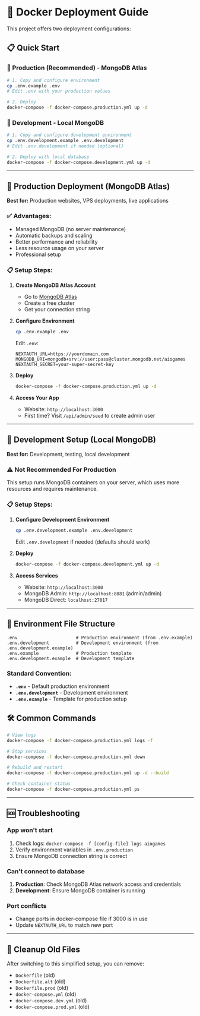 # 🐳 Docker Deployment Guide

This project offers two deployment configurations:

## 📋 Quick Start

### 🌟 Production (Recommended) - MongoDB Atlas
```bash
# 1. Copy and configure environment
cp .env.example .env
# Edit .env with your production values

# 2. Deploy
docker-compose -f docker-compose.production.yml up -d
```

### 🔧 Development - Local MongoDB
```bash
# 1. Copy and configure development environment
cp .env.development.example .env.development
# Edit .env.development if needed (optional)

# 2. Deploy with local database
docker-compose -f docker-compose.development.yml up -d
```

---

## 🌟 Production Deployment (MongoDB Atlas)

**Best for:** Production websites, VPS deployments, live applications

### ✅ Advantages:
- Managed MongoDB (no server maintenance)
- Automatic backups and scaling
- Better performance and reliability
- Less resource usage on your server
- Professional setup

### 📋 Setup Steps:

1. **Create MongoDB Atlas Account**
   - Go to [MongoDB Atlas](https://cloud.mongodb.com)
   - Create a free cluster
   - Get your connection string

2. **Configure Environment**
   ```bash
   cp .env.example .env
   ```
   Edit `.env`:
   ```env
   NEXTAUTH_URL=https://yourdomain.com
   MONGODB_URI=mongodb+srv://user:pass@cluster.mongodb.net/aiogames
   NEXTAUTH_SECRET=your-super-secret-key
   ```

3. **Deploy**
   ```bash
   docker-compose -f docker-compose.production.yml up -d
   ```

4. **Access Your App**
   - Website: `http://localhost:3000`
   - First time? Visit `/api/admin/seed` to create admin user

---

## 🔧 Development Setup (Local MongoDB)

**Best for:** Development, testing, local development

### ⚠️ Not Recommended For Production
This setup runs MongoDB containers on your server, which uses more resources and requires maintenance.

### 📋 Setup Steps:

1. **Configure Development Environment**
   ```bash
   cp .env.development.example .env.development
   ```
   Edit `.env.development` if needed (defaults should work)

2. **Deploy**
   ```bash
   docker-compose -f docker-compose.development.yml up -d
   ```

3. **Access Services**
   - Website: `http://localhost:3000`
   - MongoDB Admin: `http://localhost:8081` (admin/admin)
   - MongoDB Direct: `localhost:27017`

---

## 📁 Environment File Structure

```
.env                      # Production environment (from .env.example)
.env.development          # Development environment (from .env.development.example)
.env.example              # Production template
.env.development.example  # Development template
```

### Standard Convention:
- **`.env`** - Default production environment
- **`.env.development`** - Development environment
- **`.env.example`** - Template for production setup

## 🛠️ Common Commands

```bash
# View logs
docker-compose -f docker-compose.production.yml logs -f

# Stop services
docker-compose -f docker-compose.production.yml down

# Rebuild and restart
docker-compose -f docker-compose.production.yml up -d --build

# Check container status
docker-compose -f docker-compose.production.yml ps
```

---

## 🆘 Troubleshooting

### App won't start
1. Check logs: `docker-compose -f [config-file] logs aiogames`
2. Verify environment variables in `.env.production`
3. Ensure MongoDB connection string is correct

### Can't connect to database
1. **Production**: Check MongoDB Atlas network access and credentials
2. **Development**: Ensure MongoDB container is running

### Port conflicts
- Change ports in docker-compose file if 3000 is in use
- Update `NEXTAUTH_URL` to match new port

---

## 🧹 Cleanup Old Files

After switching to this simplified setup, you can remove:
- `Dockerfile` (old)
- `Dockerfile.alt` (old) 
- `Dockerfile.prod` (old)
- `docker-compose.yml` (old)
- `docker-compose.dev.yml` (old)
- `docker-compose.prod.yml` (old)